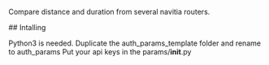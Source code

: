 Compare distance and duration from several navitia routers.

## Intalling

Python3 is needed.
Duplicate the auth_params_template folder and rename to auth_params
Put your api keys in the params/__init__.py
